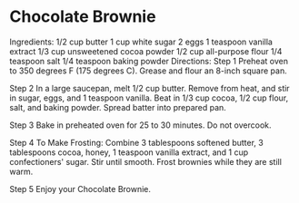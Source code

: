 # Chocolate Brownie
Ingredients:
1/2 cup butter
1 cup white sugar
2 eggs
1 teaspoon vanilla extract
1/3 cup unsweetened cocoa powder
1/2 cup all-purpose flour
1/4 teaspoon salt
1/4 teaspoon baking powder
Directions:
Step 1
Preheat oven to 350 degrees F (175 degrees C). Grease and flour an 8-inch square pan.

Step 2
In a large saucepan, melt 1/2 cup butter. Remove from heat, and stir in sugar, eggs, and 1 teaspoon vanilla. Beat in 1/3 cup cocoa, 1/2 cup flour, salt, and baking powder. Spread batter into prepared pan.

Step 3
Bake in preheated oven for 25 to 30 minutes. Do not overcook.

Step 4
To Make Frosting: Combine 3 tablespoons softened butter, 3 tablespoons cocoa, honey, 1 teaspoon vanilla extract, and 1 cup confectioners' sugar. Stir until smooth. Frost brownies while they are still warm.

Step 5
Enjoy your Chocolate Brownie.

